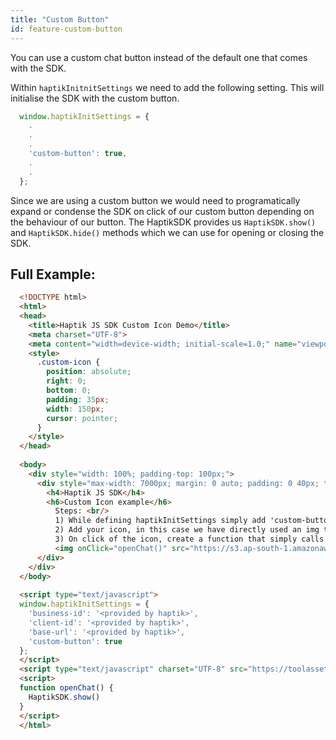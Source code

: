 ```yaml
---
title: "Custom Button"
id: feature-custom-button
---
```


You can use a custom chat button instead of the default one that comes with the SDK.

Within `haptikInitnitSettings` we need to add the following setting. This will initialise the SDK with the custom button.

```js
  window.haptikInitSettings = {
    .
    .
    .
    'custom-button': true,
    .
    .
  };

```

Since we are using a custom button we would need to programatically expand or condense the SDK on click of our custom button depending on the behaviour of our button.
The HaptikSDK provides us `HaptikSDK.show()` and `HaptikSDK.hide()` methods which we can use for opening or closing the SDK.

## Full Example:

```html
  <!DOCTYPE html>
  <html>
  <head>
    <title>Haptik JS SDK Custom Icon Demo</title>
    <meta charset="UTF-8">
    <meta content="width=device-width; initial-scale=1.0;" name="viewport">
    <style>
      .custom-icon {
        position: absolute;
        right: 0;
        bottom: 0;
        padding: 35px;
        width: 150px;
        cursor: pointer;
      }
    </style>
  </head>
  
  <body>
    <div style="width: 100%; padding-top: 100px;">
      <div style="max-width: 7000px; margin: 0 auto; padding: 0 40px; text-align: left;">
        <h4>Haptik JS SDK</h4>
        <h6>Custom Icon example</h6> 
          Steps: <br/>
          1) While defining haptikInitSettings simply add 'custom-button': true <br/>
          2) Add your icon, in this case we have directly used an img tag <br/>
          3) On click of the icon, create a function that simply calls 'HaptikSDK.show()' <br/>
          <img onClick="openChat()" src="https://s3.ap-south-1.amazonaws.com/tools-cdn/js-sdk/images/custom-chat-icon.png" class="custom-icon">
      </div>
    </div>
  </body>
  
  <script type="text/javascript">
  window.haptikInitSettings = {
    'business-id': '<provided by haptik>',
    'client-id': '<provided by haptik>',
    'base-url': '<provided by haptik>',
    'custom-button': true
  };
  </script>
  <script type="text/javascript" charset="UTF-8" src="https://toolassets.haptikapi.com/platform/javascript-xdk/production/loader.js"></script>
  <script>
  function openChat() {
    HaptikSDK.show()
  }
  </script>
  </html>
```